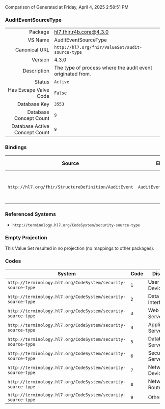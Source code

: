 Comparison of 
Generated at Friday, April 4, 2025 2:58:51 PM

### AuditEventSourceType

|      |     |
| ---: | --- |
| Package | hl7.fhir.r4b.core@4.3.0 |
| VS Name | AuditEventSourceType |
| Canonical URL | `http://hl7.org/fhir/ValueSet/audit-source-type` |
| Version | 4.3.0 |
| Description | The type of process where the audit event originated from. |
| Status | `Active` |
| Has Escape Valve Code | `False` |
| Database Key | `3553` |
| Database Concept Count | `9` |
| Database Active Concept Count | `9` |
### Bindings

| Source | Element | Binding | Strength | Element Short |
| ------ | ------- | ------- | -------- | ------------- |
| `http://hl7.org/fhir/StructureDefinition/AuditEvent` | `AuditEvent.source.type` | `http://hl7.org/fhir/ValueSet/audit-source-type` | `Extensible` | The type of source where event originated |

### Referenced Systems

* `http://terminology.hl7.org/CodeSystem/security-source-type`
### Empty Projection

This Value Set resulted in no projection (no mappings to other packages).

### Codes

| System | Code | Display |
| ------ | ---- | ------- |
| `http://terminology.hl7.org/CodeSystem/security-source-type` | `1` | User Device |
| `http://terminology.hl7.org/CodeSystem/security-source-type` | `2` | Data Interface |
| `http://terminology.hl7.org/CodeSystem/security-source-type` | `3` | Web Server |
| `http://terminology.hl7.org/CodeSystem/security-source-type` | `4` | Application Server |
| `http://terminology.hl7.org/CodeSystem/security-source-type` | `5` | Database Server |
| `http://terminology.hl7.org/CodeSystem/security-source-type` | `6` | Security Server |
| `http://terminology.hl7.org/CodeSystem/security-source-type` | `7` | Network Device |
| `http://terminology.hl7.org/CodeSystem/security-source-type` | `8` | Network Router |
| `http://terminology.hl7.org/CodeSystem/security-source-type` | `9` | Other |
